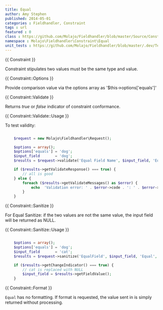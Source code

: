 ```yaml
---
title: Equal
author: Amy Stephen
published: 2014-05-01
categories : Fieldhandler, Constraint
tags : url
featured : 0
class : https://github.com/Molajo/Fieldhandler/blob/master/Source/Constraint/Equal.php
namespace : Molajo\Fieldhandler\Constraint\Equal
unit_tests : https://github.com/Molajo/Fieldhandler/blob/master/.dev/Tests/EqualTest.php
---
```


{{ Constraint }}

Constraint stipulates two values must be the same type and value.

{{ Constraint::Options }}

Provide comparison value via the options array as '$this->options['equals']'

{{ Constraint::Validate }}

Returns *true* or *false* indicator of constraint conformance.

{{ Constraint::Validate::Usage }}

To test validity:

```php

    $request = new Molajo\Fieldhandler\Request();

    $options = array();
    $options['equals'] = 'dog';
    $input_field       = 'dog';
    $results = $request->validate('Equal Field Name', $input_field, 'Equal', $options);

    if ($results->getValidateResponse() === true) {
        // all is good
    } else {
        foreach ($results->getValidateMessages() as $error) {
            echo  'Validation error: ' . $error->code . ': ' . $error->message . '\n';
        }
    }

```

{{ Constraint::Sanitize }}

For Equal Sanitize: if the two values are not the same value, the input field
will be returned as NULL.

{{ Constraint::Sanitize::Usage }}

```php

    $options = array();
    $options['equals'] = 'dog';
    $input_field       = 'cat';
    $results = $request->sanitize('EqualField', $input_field, 'Equal', $options);

    if ($results->getChangeIndicator() === true) {
        // cat is replaced with NULL
        $input_field = $results->getFieldValue();
    }

```

{{ Constraint::Format }}

`Equal` has no formatting. If format is requested, the value sent in is simply returned without processing.
